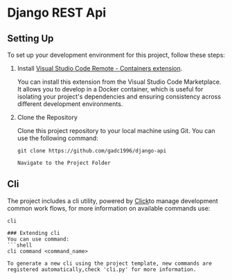 # Django REST Api
## Setting Up

To set up your development environment for this project, follow these steps:

1. Install [Visual Studio Code Remote - Containers extension](https://marketplace.visualstudio.com/items?itemName=ms-vscode-remote.remote-containers).

   You can install this extension from the Visual Studio Code Marketplace. It allows you to develop in a Docker container, which is useful for isolating your project's dependencies and ensuring consistency across different development environments.

2. Clone the Repository

   Clone this project repository to your local machine using Git. You can use the following command:

   ```shell
   git clone https://github.com/gadc1996/django-api
   
   Navigate to the Project Folder

## Cli

The project includes a cli utility, powered by [Click](https://click.palletsprojects.com/en/8.1.x/)to manage development common work flows, for more information on available commands use:

   ```shell
   cli

### Extending cli
You can use command:
   ```shell
   cli command <command_name>

To generate a new cli using the project template, new commands are registered automatically,check 'cli.py' for more information. 
   